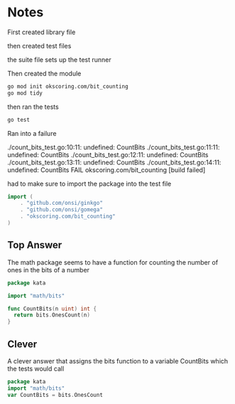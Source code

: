 # Notes

First created library file

then created test files

the suite file sets up the test runner

Then created the module

```bash
go mod init okscoring.com/bit_counting
go mod tidy
```

then ran the tests

```bash
go test
```

Ran into a failure

./count_bits_test.go:10:11: undefined: CountBits
./count_bits_test.go:11:11: undefined: CountBits
./count_bits_test.go:12:11: undefined: CountBits
./count_bits_test.go:13:11: undefined: CountBits
./count_bits_test.go:14:11: undefined: CountBits
FAIL okscoring.com/bit_counting [build failed]

had to make sure to import the package into the test file

```go
import (
	. "github.com/onsi/ginkgo"
	. "github.com/onsi/gomega"
	. "okscoring.com/bit_counting"
)
```

## Top Answer

The math package seems to have a function for counting the number of ones in the bits of a number

```go
package kata

import "math/bits"

func CountBits(n uint) int {
  return bits.OnesCount(n)
}
```

## Clever

A clever answer that assigns the bits function to a variable CountBits which the tests would call

```go
package kata
import "math/bits"
var CountBits = bits.OnesCount
```
